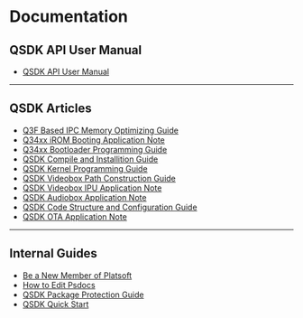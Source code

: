 Documentation
=============

QSDK API User Manual
--------------------

* [QSDK API User Manual](qsdk/api_zh/apilist.md)

----
QSDK Articles
-------------

* [Q3F Based IPC Memory Optimizing Guide](docs/q3f_memory/q3f_ipc_memory_zh.md)
* [Q34xx iROM Booting Application Note](qsdk/docs/irom/irom_zh.md)
* [Q34xx Bootloader Programming Guide](qsdk/docs/bootloader/bootloader_zh.md)
* [QSDK Compile and Installition Guide](qsdk/docs/sysinstall_zh.md)
* [QSDK Kernel Programming Guide](qsdk/docs/kernel/kernel_zh.md)
* [QSDK Videobox Path Construction Guide](qsdk/docs/vbpath/vbpath.md)
* [QSDK Videobox IPU Application Note](qsdk/docs/ipu/ipu_zh.md)
* [QSDK Audiobox Application Note](qsdk/docs/ab/ab_zh.md)
* [QSDK Code Structure and Configuration Guide]()
* [QSDK OTA Application Note](qsdk/docs/ota/ota_zh.md)

----
Internal Guides
---------------

* [Be a New Member of Platsoft](faq/newmember/newmember.md)
* [How to Edit Psdocs](faq/howtoedit/howtodebugwiki.md)
* [QSDK Package Protection Guide](qsdk/docs/protect/protect.md)
* [QSDK Quick Start](qsdk/docs/quickstart.md)
